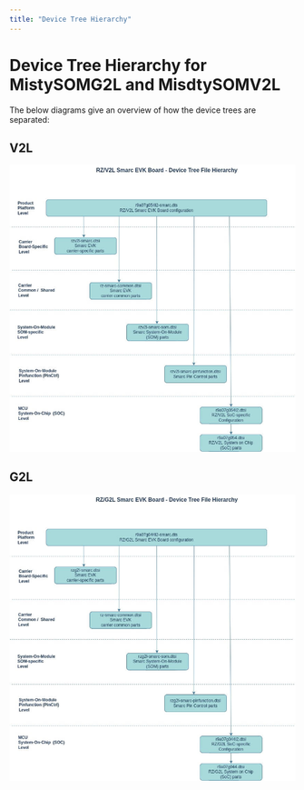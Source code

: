 ```yaml
---
title: "Device Tree Hierarchy"
---
```


# Device Tree Hierarchy for MistySOMG2L and MisdtySOMV2L

The below diagrams give an overview of how the device trees are separated:
## V2L
<img src="../files/img/DeviceTreeHierarchyV2L.png" alt="Device Tree hierarchy MistySOMV2L"/>

## G2L
<img src="../files/img/DeviceTreeHierarchyG2L.png" alt="Device Tree hierarchy MistySOMG2L"/>
